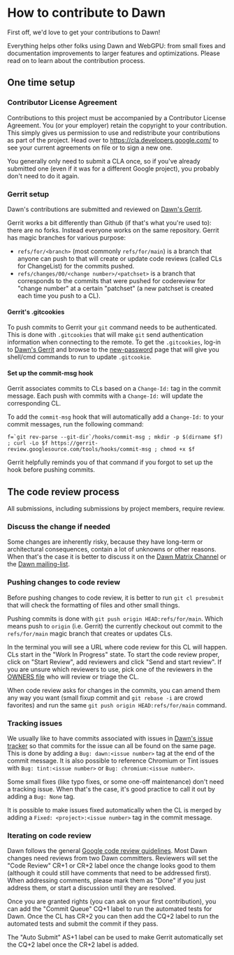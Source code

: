# How to contribute to Dawn

First off, we'd love to get your contributions to Dawn!

Everything helps other folks using Dawn and WebGPU: from small fixes and documentation
improvements to larger features and optimizations.
Please read on to learn about the contribution process.

## One time setup

### Contributor License Agreement

Contributions to this project must be accompanied by a Contributor License
Agreement. You (or your employer) retain the copyright to your contribution.
This simply gives us permission to use and redistribute your contributions as
part of the project. Head over to <https://cla.developers.google.com/> to see
your current agreements on file or to sign a new one.

You generally only need to submit a CLA once, so if you've already submitted one
(even if it was for a different Google project), you probably don't need to do
it again.

### Gerrit setup

Dawn's contributions are submitted and reviewed on [Dawn's Gerrit](https://dawn-review.googlesource.com).

Gerrit works a bit differently than Github (if that's what you're used to):
there are no forks. Instead everyone works on the same repository. Gerrit has
magic branches for various purpose:

 - `refs/for/<branch>` (most commonly `refs/for/main`) is a branch that anyone
can push to that will create or update code reviews (called CLs for ChangeList)
for the commits pushed.
 - `refs/changes/00/<change number>/<patchset>` is a branch that corresponds to
the commits that were pushed for codereview for "change number" at a certain
"patchset" (a new patchset is created each time you push to a CL).

#### Gerrit's .gitcookies

To push commits to Gerrit your `git` command needs to be authenticated. This is
done with `.gitcookies` that will make `git` send authentication information
when connecting to the remote. To get the `.gitcookies`, log-in to [Dawn's Gerrit](https://dawn-review.googlesource.com)
and browse to the [new-password](https://dawn.googlesource.com/new-password)
page that will give you shell/cmd commands to run to update `.gitcookie`.

#### Set up the commit-msg hook

Gerrit associates commits to CLs based on a `Change-Id:` tag in the commit
message. Each push with commits with a `Change-Id:` will update the
corresponding CL.

To add the `commit-msg` hook that will automatically add a `Change-Id:` to your
commit messages, run the following command:

```
f=`git rev-parse --git-dir`/hooks/commit-msg ; mkdir -p $(dirname $f) ; curl -Lo $f https://gerrit-review.googlesource.com/tools/hooks/commit-msg ; chmod +x $f
```

Gerrit helpfully reminds you of that command if you forgot to set up the hook
before pushing commits.

## The code review process

All submissions, including submissions by project members, require review.

### Discuss the change if needed

Some changes are inherently risky, because they have long-term or architectural
consequences, contain a lot of unknowns or other reasons. When that's the case
it is better to discuss it on the [Dawn Matrix Channel](https://matrix.to/#/#webgpu-dawn:matrix.org)
or the [Dawn mailing-list](https://groups.google.com/g/dawn-graphics/members).

### Pushing changes to code review

Before pushing changes to code review, it is better to run `git cl presubmit`
that will check the formatting of files and other small things.

Pushing commits is done with `git push origin HEAD:refs/for/main`. Which means
push to `origin` (i.e. Gerrit) the currently checkout out commit to the
`refs/for/main` magic branch that creates or updates CLs.

In the terminal you will see a URL where code review for this CL will happen.
CLs start in the "Work In Progress" state. To start the code review proper,
click on "Start Review", add reviewers and click "Send and start review". If
you are unsure which reviewers to use, pick one of the reviewers in the
[OWNERS file](../OWNERS) who will review or triage the CL.

When code review asks for changes in the commits, you can amend them any way
you want (small fixup commit and `git rebase -i` are crowd favorites) and run
the same `git push origin HEAD:refs/for/main` command.

### Tracking issues

We usually like to have commits associated with issues in [Dawn's issue tracker](https://bugs.chromium.org/p/dawn/issues/list)
so that commits for the issue can all be found on the same page. This is done
by adding a `Bug: dawn:<issue number>` tag at the end of the commit message. It
is also possible to reference Chromium or Tint issues with
`Bug: tint:<issue number>` or `Bug: chromium:<issue number>`.

Some small fixes (like typo fixes, or some one-off maintenance) don't need a
tracking issue. When that's the case, it's good practice to call it out by
adding a `Bug: None` tag.

It is possible to make issues fixed automatically when the CL is merged by
adding a `Fixed: <project>:<issue number>` tag in the commit message.

### Iterating on code review

Dawn follows the general [Google code review guidelines](https://google.github.io/eng-practices/review/).
Most Dawn changes need reviews from two Dawn committers. Reviewers will set the
"Code Review" CR+1 or CR+2 label once the change looks good to them (although
it could still have comments that need to be addressed first). When addressing
comments, please mark them as "Done" if you just address them, or start a
discussion until they are resolved.

Once you are granted rights (you can ask on your first contribution), you can
add the "Commit Queue" CQ+1 label to run the automated tests for Dawn. Once the
CL has CR+2 you can then add the CQ+2 label to run the automated tests and
submit the commit if they pass.

The "Auto Submit" AS+1 label can be used to make Gerrit automatically set the
CQ+2 label once the CR+2 label is added.
